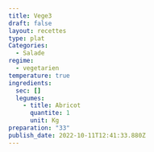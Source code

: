 ```yaml
---
title: Vege3
draft: false
layout: recettes
type: plat
Categories:
  - Salade
regime:
  - vegetarien
temperature: true
ingredients:
  sec: []
  legumes:
    - title: Abricot
      quantite: 1
      unit: Kg
preparation: "33"
publish_date: 2022-10-11T12:41:33.880Z
---
```

